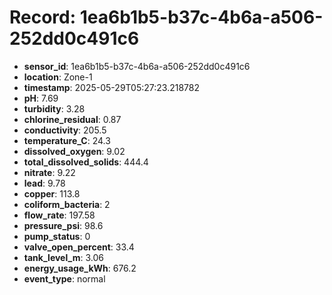 # Record: 1ea6b1b5-b37c-4b6a-a506-252dd0c491c6

- **sensor_id**: 1ea6b1b5-b37c-4b6a-a506-252dd0c491c6
- **location**: Zone-1
- **timestamp**: 2025-05-29T05:27:23.218782
- **pH**: 7.69
- **turbidity**: 3.28
- **chlorine_residual**: 0.87
- **conductivity**: 205.5
- **temperature_C**: 24.3
- **dissolved_oxygen**: 9.02
- **total_dissolved_solids**: 444.4
- **nitrate**: 9.22
- **lead**: 9.78
- **copper**: 113.8
- **coliform_bacteria**: 2
- **flow_rate**: 197.58
- **pressure_psi**: 98.6
- **pump_status**: 0
- **valve_open_percent**: 33.4
- **tank_level_m**: 3.06
- **energy_usage_kWh**: 676.2
- **event_type**: normal